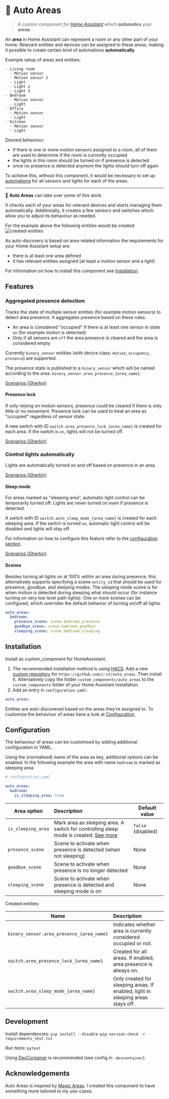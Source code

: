 # 🤖 Auto Areas

> _A custom component for [Home Assistant](https://www.home-assistant.io) which **automates** your **areas**._

An **area** in Home Assistant can represent a room or any other part of your home. Relevant entities and devices can be assigned to these areas; making it possible to create certain kind of automations **automatically**.

Example setup of areas and entities:

```
- Living room
  - Motion sensor
  - Motion sensor 2
  - Light
  - Light 2
  - Light 3
- Bedroom
  - Motion sensor
  - Light
- Office
  - Motion sensor
  - Light
- Kitchen
  - Motion sensor
  - Light
```

Desired behaviour:

- if there is one or more motion sensors assigned to a room, all of them are used to determine if the room is currently occupied
- the lights in this room should be turned on if presence is detected
- once no presence is detected anymore the lights should turn off again

To achieve this, without this component, it would be necessary to set up [automations](https://www.home-assistant.io/docs/automation/) for all sensors and lights for each of the areas.

---

🤖 **Auto Areas** can take over some of this work:

It checks each of your areas for relevant devices and starts managing them automatically. Additionally, it creates a few sensors and switches which allow you to adjust its behaviour as needed.

For the example above the following entities would be created: ![created-entities](/resources/images/created_entities.png)

As auto-discovery is based on area-related information the requirements for your Home Assistant setup are:

- there is at least one area defined
- it has relevant entities assigned (at least a motion sensor and a light)

For information on how to install this component see [Installation](#installation).

## Features

### Aggregated presence detection

Tracks the state of multiple sensor entities (for example motion sensors) to detect area presence.
It aggregates presence based on these rules:

- An area is considered "occupied" if there is at least one sensor in state `on` (for example motion is detected)
- Only if all sensors are `off` the area presence is cleared and the area is considered empty

Currently `binary_sensor` entities (with device class: `motion`, `occupancy`, `presence`) are supported.

The presence state is published to a `binary_sensor` which will be named according to the area: `binary_sensor.area_presence_{area_name}`.

[Scenarios (Gherkin)](tests/features/presence.feature)

#### Presence lock

If only relying on motion sensors, presence could be cleared if there is only little or no movement. Presence lock can be used to treat an area as "occupied" regardless of sensor state.

A new switch with ID `switch.area_presence_lock_{area_name}` is created for each area. If the switch is `on`, lights will not be turned off.

[Scenarios (Gherkin)](tests/features/presence_lock.feature)

### Control lights automatically

Lights are automatically turned on and off based on presence in an area.

[Scenarios (Gherkin)](tests/features/auto_lights.feature)

#### Sleep mode

For areas marked as "sleeping area", automatic light control can be temporarily turned off. Lights are never turned on even if presence is detected.

A switch with ID `switch.auto_sleep_mode_{area_name}` is created for each sleeping area.
If the switch is turned `on`, automatic light control will be disabled and lights will stay off.

For information on how to configure this feature refer to the [configuration section](#configuration).

[Scenarios (Gherkin)](tests/features/sleep_mode.feature)

#### Scenes

Besides turning all lights on at 100% within an area during presence, this alternatively supports specifying a scene `entity_id` that should be used for presence, goodbye, and sleeping modes. The sleeping mode scene is for when motion is detected during sleeping what should occur (for instance turning on very low level path lights). One or more scenes can be configured, which overrides the default behavior of turning on/off all lights.

```yaml
auto_areas:
  bedroom:
    presence_scene: scene.bedroom_presence
    goodbye_scene: scene.bedroom_goodbye
    sleeping_scene: scene.bedroom_sleeping
```

## Installation

Install as custom_component for HomeAssistant.

1. The recommended installation method is using [HACS](https://hacs.xyz). Add a new [custom repository](https://hacs.xyz/docs/faq/custom_repositories) for `https://github.com/c-st/auto_areas`. Then install it.
   Alternatively copy the folder `custom_components/auto_areas` to the `custom_components` folder of your Home Assistant installation.
2. Add an entry in `configuration.yaml`:

```yaml
auto_areas:
```

Entities are auto-discovered based on the areas they're assigned to. To customize the behaviour of areas have a look at [Configuration](#configuration).

## Configuration

The behaviour of areas can be customised by adding additional configuration in YAML.

Using the (normalised) name of the area as key, additional options can be enabled. In the following example the area with name `bedroom` is marked as sleeping area:

```yaml
# configuration.yaml

auto_areas:
  bedroom:
    is_sleeping_area: true
```

| Area option        | Description                                                                                         | Default value      |
| ------------------ | :-------------------------------------------------------------------------------------------------- | ------------------ |
| `is_sleeping_area` | Mark area as sleeping area. A switch for controlling sleep mode is created. [See more](#sleep-mode) | `false` (disabled) |
| `presence_scene` | Scene to activate when presence is detected (when not sleeping) | None |
| `goodbye_scene` | Scene to activate when presence is no longer detected | None |
| `sleeping_scene` | Scene to activate when presence is detected and sleeping mode is on | None |

Created entities:

| Name                                      | Description                                                                     |
| ----------------------------------------- | :------------------------------------------------------------------------------ |
| `binary_sensor.area_presence_{area_name}` | Indicates whether area is currently considered occupied or not.                 |
| `switch.area_presence_lock_{area_name}`   | Created for all areas. If enabled, area presence is always on.                  |
| `switch.area_sleep_mode_{area_name}`      | Only created for sleeping areas. If enabled, light in sleeping areas stays off. |

## Development

Install dependencies:
`pip install --disable-pip-version-check -r requirements_test.txt`

Run tests:
`pytest`

Using [DevContainer](https://code.visualstudio.com/docs/remote/containers) is recommended (see config in `.devcontainer`).

## Acknowledgements

Auto Areas is inspired by [Magic Areas](https://github.com/jseidl/hass-magic_areas). I created this component to have something more tailored to my use-cases.
